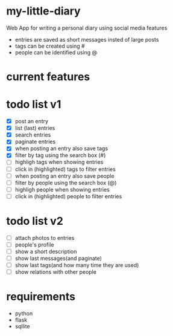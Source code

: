 # my-little-diary
Web App for writing a personal diary using social media features

- entries are saved as short messages insted of large posts
- tags can be created using # 
- people can be identified using @ 

# current features 

# todo list v1
- [x] post an entry 
- [x] list (last) entries
- [x] search entries
- [x] paginate entries
- [x] when posting an entry also save tags
- [x] filter by tag using the search box (#)
- [ ] highligh tags when showing entries
- [ ] click in (highlighted) tags to filter entries
- [ ] when posting an entry also save people
- [ ] filter by people using the search box (@) 
- [ ] highligh people when showing entries
- [ ] click in (highlighted) people to filter entries

# todo list v2
- [ ] attach photos to entries 
- [ ] people's profile
 - [ ] show a short description
 - [ ] show last messages(and paginate)
 - [ ] show last tags(and how many time they are used)
 - [ ] show relations with other people

# requirements
- python
- flask
- sqllite
